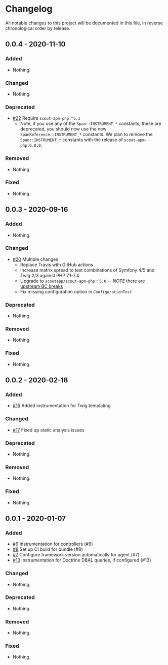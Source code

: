 # Changelog

All notable changes to this project will be documented in this file, in reverse chronological order by release.

## 0.0.4 - 2020-11-10

### Added

- Nothing.

### Changed

- Nothing.

### Deprecated

- [#22](https://github.com/scoutapp/scout-apm-symfony-bundle/pull/22) Require `scout-apm-php:^5.1`
  - Note, if you use any of the `Span::INSTRUMENT_*` constants, these are deprecated, you should now use the
    new `SpanReference::INSTRUMENT_*` constants. We plan to remove the `Span::INSTRUMENT_*` constants with the release
    of `scout-apm-php:6.0.0`.

### Removed

- Nothing.

### Fixed

- Nothing.

## 0.0.3 - 2020-09-16

### Added

- Nothing.

### Changed

- [#20](https://github.com/scoutapp/scout-apm-symfony-bundle/pull/20) Multiple changes
  - Replace Travis with GitHub actions
  - Increase matrix spread to test combinations of Symfony 4/5 and Twig 2/3 against PHP 7.1-7.4
  - Upgrade to `scoutapp/scout-apm-php:^5.0` -- *NOTE* there [are upstream BC breaks](https://github.com/scoutapp/scout-apm-php/releases/tag/v5.0.0)
  - Fix missing configuration option in `ConfigurationTest`

### Deprecated

- Nothing.

### Removed

- Nothing.

### Fixed

- Nothing.

## 0.0.2 - 2020-02-18

### Added

- [#16](https://github.com/scoutapp/scout-apm-symfony-bundle/pull/16) Added instrumentation for Twig templating

### Changed

- [#17](https://github.com/scoutapp/scout-apm-symfony-bundle/pull/17) Fixed up static analysis issues

### Deprecated

- Nothing.

### Removed

- Nothing.

### Fixed

- Nothing.

## 0.0.1 - 2020-01-07

### Added

 - [#9](https://github.com/scoutapp/scout-apm-symfony-bundle/pull/9) Instrumentation for controllers (#9)
 - [#8](https://github.com/scoutapp/scout-apm-symfony-bundle/pull/8) Set up CI build for bundle (#8)
 - [#7](https://github.com/scoutapp/scout-apm-symfony-bundle/pull/7) Configure framework version automatically for agent (#7)
 - [#13](https://github.com/scoutapp/scout-apm-symfony-bundle/pull/13) Instrumentation for Doctrine DBAL queries, if configured (#13)

### Changed

- Nothing.

### Deprecated

- Nothing.

### Removed

- Nothing.

### Fixed

- Nothing.
